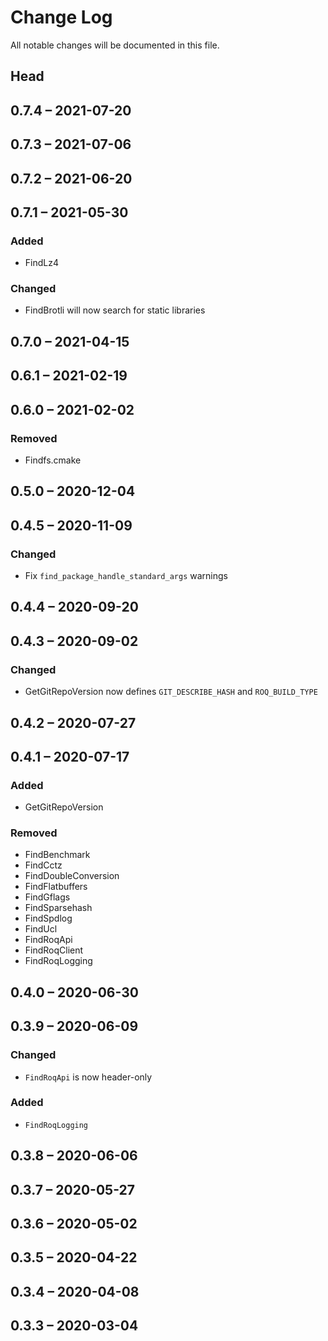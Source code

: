 # Change Log

All notable changes will be documented in this file.

## Head

## 0.7.4 &ndash; 2021-07-20

## 0.7.3 &ndash; 2021-07-06

## 0.7.2 &ndash; 2021-06-20

## 0.7.1 &ndash; 2021-05-30

### Added

* FindLz4

### Changed

* FindBrotli will now search for static libraries

## 0.7.0 &ndash; 2021-04-15

## 0.6.1 &ndash; 2021-02-19

## 0.6.0 &ndash; 2021-02-02

### Removed

* Findfs.cmake

## 0.5.0 &ndash; 2020-12-04

## 0.4.5 &ndash; 2020-11-09

### Changed

* Fix `find_package_handle_standard_args` warnings

## 0.4.4 &ndash; 2020-09-20

## 0.4.3 &ndash; 2020-09-02

### Changed

* GetGitRepoVersion now defines `GIT_DESCRIBE_HASH` and `ROQ_BUILD_TYPE`

## 0.4.2 &ndash; 2020-07-27

## 0.4.1 &ndash; 2020-07-17

### Added

* GetGitRepoVersion

### Removed

* FindBenchmark
* FindCctz
* FindDoubleConversion
* FindFlatbuffers
* FindGflags
* FindSparsehash
* FindSpdlog
* FindUcl
* FindRoqApi
* FindRoqClient
* FindRoqLogging

## 0.4.0 &ndash; 2020-06-30

## 0.3.9 &ndash; 2020-06-09

### Changed

* `FindRoqApi` is now header-only

### Added

* `FindRoqLogging`

## 0.3.8 &ndash; 2020-06-06

## 0.3.7 &ndash; 2020-05-27

## 0.3.6 &ndash; 2020-05-02

## 0.3.5 &ndash; 2020-04-22

## 0.3.4 &ndash; 2020-04-08

## 0.3.3 &ndash; 2020-03-04

